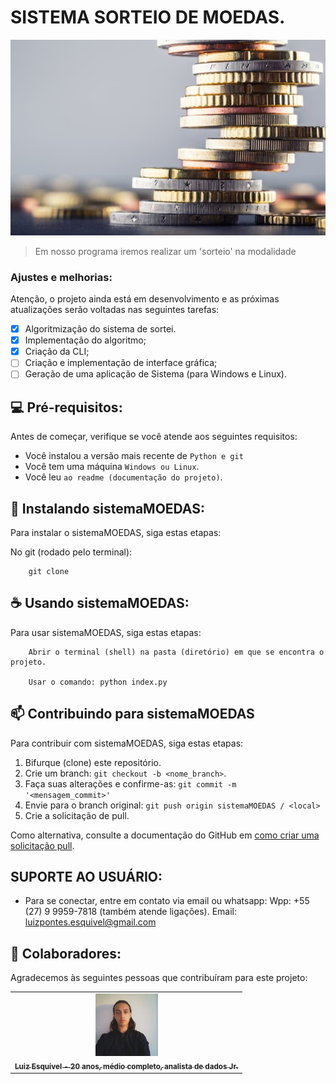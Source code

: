 # SISTEMA SORTEIO DE MOEDAS.

<img src="moedas.png" alt="exemplo imagem">

> Em nosso programa iremos realizar um 'sorteio' na modalidade 

### Ajustes e melhorias:

Atenção, o projeto ainda está em desenvolvimento e as próximas atualizações serão voltadas nas seguintes tarefas:

- [x] Algoritmização do sistema de sortei.
- [x] Implementação do algoritmo;
- [x] Criação da CLI;
- [ ] Criação e implementação de interface gráfica;
- [ ] Geração de uma aplicação de Sistema (para Windows e Linux).

## 💻 Pré-requisitos:

Antes de começar, verifique se você atende aos seguintes requisitos:
* Você instalou a versão mais recente de `Python e git`
* Você tem uma máquina `Windows ou Linux`.
* Você leu `ao readme (documentação do projeto)`.

## 🚀 Instalando sistemaMOEDAS:

Para instalar o sistemaMOEDAS, siga estas etapas:

No git (rodado pelo terminal):
```
    git clone 
```

## ☕ Usando sistemaMOEDAS:

Para usar sistemaMOEDAS, siga estas etapas:

```
    Abrir o terminal (shell) na pasta (diretório) em que se encontra o projeto.

    Usar o comando: python index.py
```

## 📫 Contribuindo para sistemaMOEDAS
Para contribuir com sistemaMOEDAS, siga estas etapas:

1. Bifurque (clone) este repositório.
2. Crie um branch: `git checkout -b <nome_branch>`.
3. Faça suas alterações e confirme-as: `git commit -m '<mensagem_commit>'`
4. Envie para o branch original: `git push origin sistemaMOEDAS / <local>`
5. Crie a solicitação de pull.

Como alternativa, consulte a documentação do GitHub em [como criar uma solicitação pull](https://help.github.com/en/github/collaborating-with-issues-and-pull-requests/creating-a-pull-request).

## SUPORTE AO USUÁRIO:
- Para se conectar, entre em contato via email ou whatsapp:
    Wpp: +55 (27) 9 9959-7818 (também atende ligações).
    Email: luizpontes.esquivel@gmail.com

## 🤝 Colaboradores:

Agradecemos às seguintes pessoas que contribuíram para este projeto:

<table>
  <tr>
    <td align="center">
      <a href="#">
        <img src="luiz.png" width="100px;" alt="Foto de Luiz Esquivel"/><br>
        <sub>
          <b>Luiz Esquivel - 20 anos, médio completo, analista de dados Jr.</b>
        </sub>
      </a>
    </td>
  </tr>
</table>
